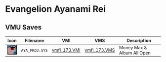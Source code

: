 # Evangelion Ayanami Rei

## VMU Saves

| Icon | Filename | VMI | VMS | Description |
|------|----------|-----|-----|-------------|
| ![Evangelion Ayanami Rei](../icons/AYA_PROJ.SYS.GIF) | `AYA_PROJ.SYS` | [vmfl_173.VMI](vmfl_173.VMI) | [vmfl_173.VMS](vmfl_173.VMS) | Money Max & Album All Open |
